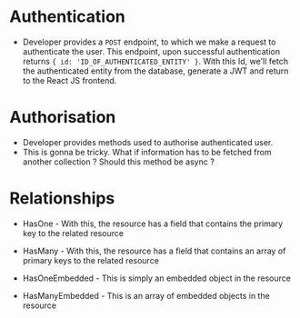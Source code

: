 # Authentication

- Developer provides a `POST` endpoint, to which we make a request to authenticate the user. This endpoint, upon successful authentication returns `{ id: 'ID_OF_AUTHENTICATED_ENTITY' }`. With this Id, we'll fetch the authenticated entity from the database, generate a JWT and return to the React JS frontend.

# Authorisation

- Developer provides methods used to authorise authenticated user.
- This is gonna be tricky. What if information has to be fetched from another collection ? Should this method be async ?

# Relationships

- HasOne - With this, the resource has a field that contains the primary key to the related resource
- HasMany - With this, the resource has a field that contains an array of primary keys to the related resource

- HasOneEmbedded - This is simply an embedded object in the resource
- HasManyEmbedded - This is an array of embedded objects in the resource
